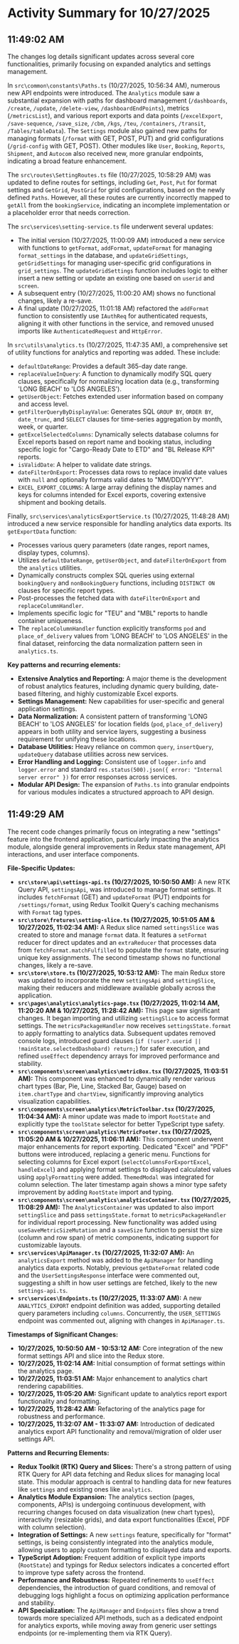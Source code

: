 # Activity Summary for 10/27/2025

## 11:49:02 AM
The changes log details significant updates across several core functionalities, primarily focusing on expanded analytics and settings management.

In `src\common\constants\Paths.ts` (10/27/2025, 10:56:34 AM), numerous new API endpoints were introduced. The `Analytics` module saw a substantial expansion with paths for dashboard management (`/dashboards`, `/create`, `/update`, `/delete-view`, `/dashboardEndPoints`), metrics (`/metricsList`), and various report exports and data points (`/excelExport`, `/save-sequence`, `/save_size`, `/cbm`, `/kgs`, `/teu`, `/containers`, `/transit`, `/Tables/tableData`). The `Settings` module also gained new paths for managing formats (`/format` with GET, POST, PUT) and grid configurations (`/grid-config` with GET, POST). Other modules like `User`, `Booking`, `Reports`, `Shipment`, and `Autocom` also received new, more granular endpoints, indicating a broad feature enhancement.

The `src\routes\SettingRoutes.ts` file (10/27/2025, 10:58:29 AM) was updated to define routes for settings, including `Get`, `Post`, `Put` for format settings and `GetGrid`, `PostGrid` for grid configurations, based on the newly defined `Paths`. However, all these routes are currently incorrectly mapped to `getAll` from the `bookingService`, indicating an incomplete implementation or a placeholder error that needs correction.

The `src\services\setting-service.ts` file underwent several updates:
- The initial version (10/27/2025, 11:00:09 AM) introduced a new service with functions to `getFormat`, `addFormat`, `updateFormat` for managing `format_settings` in the database, and `updateGridSettings`, `getGridSettings` for managing user-specific grid configurations in `grid_settings`. The `updateGridSettings` function includes logic to either insert a new setting or update an existing one based on `userid` and `screen`.
- A subsequent entry (10/27/2025, 11:00:20 AM) shows no functional changes, likely a re-save.
- A final update (10/27/2025, 11:01:18 AM) refactored the `addFormat` function to consistently use `IAuthReq` for authenticated requests, aligning it with other functions in the service, and removed unused imports like `AuthenticatedRequest` and `HttpError`.

In `src\utils\analytics.ts` (10/27/2025, 11:47:35 AM), a comprehensive set of utility functions for analytics and reporting was added. These include:
- `defaultDateRange`: Provides a default 365-day date range.
- `replaceValueInQuery`: A function to dynamically modify SQL query clauses, specifically for normalizing location data (e.g., transforming 'LONG BEACH' to 'LOS ANGELES').
- `getUserObject`: Fetches extended user information based on company and access level.
- `getFilterQueryByDisplayValue`: Generates SQL `GROUP BY`, `ORDER BY`, `date_trunc`, and `SELECT` clauses for time-series aggregation by month, week, or quarter.
- `getExcelSelectedColumns`: Dynamically selects database columns for Excel reports based on report name and booking status, including specific logic for "Cargo-Ready Date to ETD" and "BL Release KPI" reports.
- `isValidDate`: A helper to validate date strings.
- `dateFilterOnExport`: Processes data rows to replace invalid date values with `null` and optionally formats valid dates to "MM/DD/YYYY".
- `EXCEL_EXPORT_COLUMNS`: A large array defining the display names and keys for columns intended for Excel exports, covering extensive shipment and booking details.

Finally, `src\services\analyticsExportService.ts` (10/27/2025, 11:48:28 AM) introduced a new service responsible for handling analytics data exports. Its `getExportData` function:
- Processes various query parameters (date ranges, report names, display types, columns).
- Utilizes `defaultDateRange`, `getUserObject`, and `dateFilterOnExport` from the `analytics` utilities.
- Dynamically constructs complex SQL queries using external `bookingQuery` and `nonBookingQuery` functions, including `DISTINCT ON` clauses for specific report types.
- Post-processes the fetched data with `dateFilterOnExport` and `replaceColumnHandler`.
- Implements specific logic for "TEU" and "MBL" reports to handle container uniqueness.
- The `replaceColumnHandler` function explicitly transforms `pod` and `place_of_delivery` values from 'LONG BEACH' to 'LOS ANGELES' in the final dataset, reinforcing the data normalization pattern seen in `analytics.ts`.

**Key patterns and recurring elements:**
- **Extensive Analytics and Reporting:** A major theme is the development of robust analytics features, including dynamic query building, date-based filtering, and highly customizable Excel exports.
- **Settings Management:** New capabilities for user-specific and general application settings.
- **Data Normalization:** A consistent pattern of transforming 'LONG BEACH' to 'LOS ANGELES' for location fields (`pod`, `place_of_delivery`) appears in both utility and service layers, suggesting a business requirement for unifying these locations.
- **Database Utilities:** Heavy reliance on common `query`, `insertQuery`, `updateQuery` database utilities across new services.
- **Error Handling and Logging:** Consistent use of `logger.info` and `logger.error` and standard `res.status(500).json({ error: "Internal server error" })` for error responses across services.
- **Modular API Design:** The expansion of `Paths.ts` into granular endpoints for various modules indicates a structured approach to API design.

## 11:49:29 AM
The recent code changes primarily focus on integrating a new "settings" feature into the frontend application, particularly impacting the analytics module, alongside general improvements in Redux state management, API interactions, and user interface components.

**File-Specific Updates:**

*   **`src\store\api\settings-api.ts` (10/27/2025, 10:50:50 AM):** A new RTK Query API, `settingsApi`, was introduced to manage format settings. It includes `fetchFormat` (GET) and `updateFormat` (PUT) endpoints for `/settings/format`, using Redux Toolkit Query's caching mechanisms with `Format` tag types.
*   **`src\store\fretures\setting-slice.ts` (10/27/2025, 10:51:05 AM & 10/27/2025, 11:02:34 AM):** A Redux slice named `settingsSlice` was created to store and manage `format` data. It features a `setFormat` reducer for direct updates and an `extraReducer` that processes data from `fetchFormat.matchFulfilled` to populate the `format` state, ensuring unique key assignments. The second timestamp shows no functional changes, likely a re-save.
*   **`src\store\store.ts` (10/27/2025, 10:53:12 AM):** The main Redux store was updated to incorporate the new `settingsApi` and `settingSlice`, making their reducers and middleware available globally across the application.
*   **`src\pages\analytics\analytics-page.tsx` (10/27/2025, 11:02:14 AM, 11:20:20 AM & 10/27/2025, 11:28:42 AM):** This page saw significant changes. It began importing and utilizing `settingSlice` to access format settings. The `metricsPackageHandler` now receives `settingsState.format` to apply formatting to analytics data. Subsequent updates removed console logs, introduced guard clauses (`if (!user?.userid || !mainState.selectedDashobard) return;`) for safer execution, and refined `useEffect` dependency arrays for improved performance and stability.
*   **`src\components\screen\analytics\metricBox.tsx` (10/27/2025, 11:03:51 AM):** This component was enhanced to dynamically render various chart types (Bar, Pie, Line, Stacked Bar, Gauge) based on `item.chartType` and `chartView`, significantly improving analytics visualization capabilities.
*   **`src\components\screen\analytics\MetricToolbar.tsx` (10/27/2025, 11:04:34 AM):** A minor update was made to import `RootState` and explicitly type the `toolState` selector for better TypeScript type safety.
*   **`src\components\screen\analytics\MetricFooter.tsx` (10/27/2025, 11:05:20 AM & 10/27/2025, 11:06:11 AM):** This component underwent major enhancements for report exporting. Dedicated "Excel" and "PDF" buttons were introduced, replacing a generic menu. Functions for selecting columns for Excel export (`selectColumnsForExportExcel`, `handleExcel`) and applying format settings to displayed calculated values using `applyFormatting` were added. `ThemedModal` was integrated for column selection. The later timestamp again shows a minor type safety improvement by adding `RootState` import and typing.
*   **`src\components\screen\analytics\analyticsContainer.tsx` (10/27/2025, 11:08:29 AM):** The `AnalyticsContainer` was updated to also import `settingSlice` and pass `settingsState.format` to `metricsPackageHandler` for individual report processing. New functionality was added using `useSaveMetricSizeMutation` and a `saveSize` function to persist the size (column and row span) of metric components, indicating support for customizable layouts.
*   **`src\services\ApiManager.ts` (10/27/2025, 11:32:07 AM):** An `analyticsExport` method was added to the `ApiManager` for handling analytics data exports. Notably, previous `getDateFormat` related code and the `UserSettingsResponse` interface were commented out, suggesting a shift in how user settings are fetched, likely to the new `settings-api.ts`.
*   **`src\services\Endpoints.ts` (10/27/2025, 11:33:07 AM):** A new `ANALYTICS_EXPORT` endpoint definition was added, supporting detailed query parameters including `columns`. Concurrently, the `USER_SETTINGS` endpoint was commented out, aligning with changes in `ApiManager.ts`.

**Timestamps of Significant Changes:**

*   **10/27/2025, 10:50:50 AM - 10:53:12 AM:** Core integration of the new format settings API and slice into the Redux store.
*   **10/27/2025, 11:02:14 AM:** Initial consumption of format settings within the analytics page.
*   **10/27/2025, 11:03:51 AM:** Major enhancement to analytics chart rendering capabilities.
*   **10/27/2025, 11:05:20 AM:** Significant update to analytics report export functionality and formatting.
*   **10/27/2025, 11:28:42 AM:** Refactoring of the analytics page for robustness and performance.
*   **10/27/2025, 11:32:07 AM - 11:33:07 AM:** Introduction of dedicated analytics export API functionality and removal/migration of older user settings API.

**Patterns and Recurring Elements:**

*   **Redux Toolkit (RTK) Query and Slices:** There's a strong pattern of using RTK Query for API data fetching and Redux slices for managing local state. This modular approach is central to handling data for new features like `settings` and existing ones like `analytics`.
*   **Analytics Module Expansion:** The analytics section (pages, components, APIs) is undergoing continuous development, with recurring changes focused on data visualization (new chart types), interactivity (resizable grids), and data export functionalities (Excel, PDF with column selection).
*   **Integration of Settings:** A new `settings` feature, specifically for "format" settings, is being consistently integrated into the analytics module, allowing users to apply custom formatting to displayed data and exports.
*   **TypeScript Adoption:** Frequent addition of explicit type imports (`RootState`) and typings for Redux selectors indicates a concerted effort to improve type safety across the frontend.
*   **Performance and Robustness:** Repeated refinements to `useEffect` dependencies, the introduction of guard conditions, and removal of debugging logs highlight a focus on optimizing application performance and stability.
*   **API Specialization:** The `ApiManager` and `Endpoints` files show a trend towards more specialized API methods, such as a dedicated endpoint for analytics exports, while moving away from generic user settings endpoints (or re-implementing them via RTK Query).